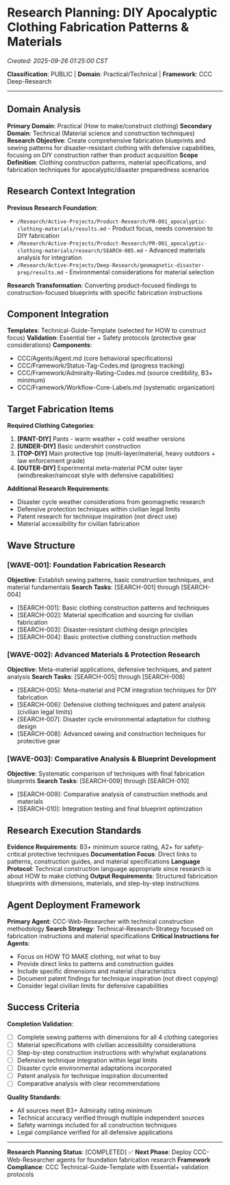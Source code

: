 # Research Planning: DIY Apocalyptic Clothing Fabrication Patterns & Materials
*Created: 2025-09-26 01:25:00 CST*

**Classification**: PUBLIC | **Domain**: Practical/Technical | **Framework**: CCC Deep-Research

---

## Domain Analysis

**Primary Domain**: Practical (How to make/construct clothing)
**Secondary Domain**: Technical (Material science and construction techniques)
**Research Objective**: Create comprehensive fabrication blueprints and sewing patterns for disaster-resistant clothing with defensive capabilities, focusing on DIY construction rather than product acquisition
**Scope Definition**: Clothing construction patterns, material specifications, and fabrication techniques for apocalyptic/disaster preparedness scenarios

## Research Context Integration

**Previous Research Foundation**:
- `/Research/Active-Projects/Product-Research/PR-001_apocalyptic-clothing-materials/results.md` - Product focus, needs conversion to DIY fabrication
- `/Research/Active-Projects/Product-Research/PR-001_apocalyptic-clothing-materials/research/SEARCH-005.md` - Advanced materials analysis for integration
- `/Research/Active-Projects/Deep-Research/geomagnetic-disaster-prep/results.md` - Environmental considerations for material selection

**Research Transformation**: Converting product-focused findings to construction-focused blueprints with specific fabrication instructions

## Component Integration

**Templates**: Technical-Guide-Template (selected for HOW to construct focus)
**Validation**: Essential tier + Safety protocols (protective gear considerations)
**Components**:
- CCC/Agents/Agent.md (core behavioral specifications)
- CCC/Framework/Status-Tag-Codes.md (progress tracking)
- CCC/Framework/Admiralty-Rating-Codes.md (source credibility, B3+ minimum)
- CCC/Framework/Workflow-Core-Labels.md (systematic organization)

## Target Fabrication Items

**Required Clothing Categories**:
1. **[PANT-DIY]** Pants - warm weather + cold weather versions
2. **[UNDER-DIY]** Basic undershirt construction
3. **[TOP-DIY]** Main protective top (multi-layer/material, heavy outdoors + law enforcement grade)
4. **[OUTER-DIY]** Experimental meta-material PCM outer layer (windbreaker/raincoat style with defensive capabilities)

**Additional Research Requirements**:
- Disaster cycle weather considerations from geomagnetic research
- Defensive protection techniques within civilian legal limits
- Patent research for technique inspiration (not direct use)
- Material accessibility for civilian fabrication

## Wave Structure

### [WAVE-001]: Foundation Fabrication Research
**Objective**: Establish sewing patterns, basic construction techniques, and material fundamentals
**Search Tasks**: [SEARCH-001] through [SEARCH-004]
- [SEARCH-001]: Basic clothing construction patterns and techniques
- [SEARCH-002]: Material specification and sourcing for civilian fabrication
- [SEARCH-003]: Disaster-resistant clothing design principles
- [SEARCH-004]: Basic protective clothing construction methods

### [WAVE-002]: Advanced Materials & Protection Research
**Objective**: Meta-material applications, defensive techniques, and patent analysis
**Search Tasks**: [SEARCH-005] through [SEARCH-008]
- [SEARCH-005]: Meta-material and PCM integration techniques for DIY fabrication
- [SEARCH-006]: Defensive clothing techniques and patent analysis (civilian legal limits)
- [SEARCH-007]: Disaster cycle environmental adaptation for clothing design
- [SEARCH-008]: Advanced sewing and construction techniques for protective gear

### [WAVE-003]: Comparative Analysis & Blueprint Development
**Objective**: Systematic comparison of techniques with final fabrication blueprints
**Search Tasks**: [SEARCH-009] through [SEARCH-010]
- [SEARCH-009]: Comparative analysis of construction methods and materials
- [SEARCH-010]: Integration testing and final blueprint optimization

## Research Execution Standards

**Evidence Requirements**: B3+ minimum source rating, A2+ for safety-critical protective techniques
**Documentation Focus**: Direct links to patterns, construction guides, and material specifications
**Language Protocol**: Technical construction language appropriate since research is about HOW to make clothing
**Output Requirements**: Structured fabrication blueprints with dimensions, materials, and step-by-step instructions

## Agent Deployment Framework

**Primary Agent**: CCC-Web-Researcher with technical construction methodology
**Search Strategy**: Technical-Research-Strategy focused on fabrication instructions and material specifications
**Critical Instructions for Agents**:
- Focus on HOW TO MAKE clothing, not what to buy
- Provide direct links to patterns and construction guides
- Include specific dimensions and material characteristics
- Document patent findings for technique inspiration (not direct copying)
- Consider legal civilian limits for defensive capabilities

## Success Criteria

**Completion Validation**:
- [ ] Complete sewing patterns with dimensions for all 4 clothing categories
- [ ] Material specifications with civilian accessibility considerations
- [ ] Step-by-step construction instructions with why/what explanations
- [ ] Defensive technique integration within legal limits
- [ ] Disaster cycle environmental adaptations incorporated
- [ ] Patent analysis for technique inspiration documented
- [ ] Comparative analysis with clear recommendations

**Quality Standards**:
- All sources meet B3+ Admiralty rating minimum
- Technical accuracy verified through multiple independent sources
- Safety warnings included for all construction techniques
- Legal compliance verified for all defensive applications

---

**Research Planning Status**: [COMPLETED] ✅
**Next Phase**: Deploy CCC-Web-Researcher agents for foundation fabrication research
**Framework Compliance**: CCC Technical-Guide-Template with Essential+ validation protocols